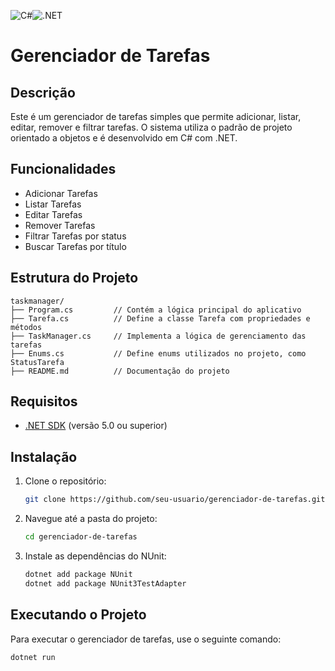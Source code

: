 ![C#](https://img.shields.io/badge/C%23-9C27B0?style=for-the-badge&logo=csharp&logoColor=white)![.NET](https://img.shields.io/badge/.NET-5.0-blue)

# Gerenciador de Tarefas

## Descrição

Este é um gerenciador de tarefas simples que permite adicionar, listar, editar, remover e filtrar tarefas. O sistema utiliza o padrão de projeto orientado a objetos e é desenvolvido em C# com .NET.

## Funcionalidades

- Adicionar Tarefas
- Listar Tarefas
- Editar Tarefas
- Remover Tarefas
- Filtrar Tarefas por status
- Buscar Tarefas por título

## Estrutura do Projeto

```
taskmanager/
├── Program.cs         // Contém a lógica principal do aplicativo
├── Tarefa.cs          // Define a classe Tarefa com propriedades e métodos
├── TaskManager.cs     // Implementa a lógica de gerenciamento das tarefas
├── Enums.cs           // Define enums utilizados no projeto, como StatusTarefa
├── README.md          // Documentação do projeto
```

## Requisitos

- [.NET SDK](https://dotnet.microsoft.com/download) (versão 5.0 ou superior)

## Instalação

1. Clone o repositório:
   ```bash
   git clone https://github.com/seu-usuario/gerenciador-de-tarefas.git
   ```

2. Navegue até a pasta do projeto:
   ```bash
   cd gerenciador-de-tarefas
   ```

3. Instale as dependências do NUnit:
   ```bash
   dotnet add package NUnit
   dotnet add package NUnit3TestAdapter
   ```

## Executando o Projeto

Para executar o gerenciador de tarefas, use o seguinte comando:

```bash
dotnet run
```
